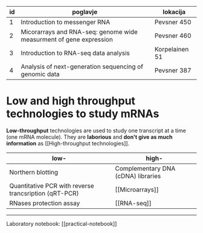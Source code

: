 | id  | poglavje                                                           | lokacija       |
| --- | ------------------------------------------------------------------ | -------------- |
| 1   | Introduction to messenger RNA                                      | Pevsner 450    |
| 2   | Micorarrays and RNA-seq: genome wide measurment of gene expression | Pevsner 460     |
| 3   | Introduction to RNA-seq data analysis                              | Korpelainen 51 |
| 4   | Analysis of next-generation sequencing of genomic data             | Pevsner 387    |

# Low and high throughput technologies to study mRNAs

**Low-throughput** technologies are used to study one transcript at a time (one mRNA molecule). They are **laborious** and **don't give as much information** as [[High-throughput technologies]].

| low-                                                  | high-                              |
| ----------------------------------------------------- | ---------------------------------- |
| Northern blotting                                     | Complementary DNA (cDNA) libraries |
| Quantitative PCR with reverse trancsription (qRT-PCR) | [[Microarrays]]                    |
| RNases protection assay                               | [[RNA-seq]]                        |

---

Laboratory notebook: [[practical-notebook]]